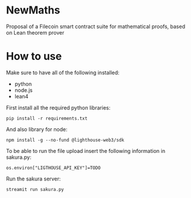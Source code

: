 # NewMaths
Proposal of a Filecoin smart contract suite for mathematical proofs, based on Lean theorem prover

# How to use
Make sure to have all of the following installed:
- python
- node.js
- lean4

First install all the required python libraries:
```
pip install -r requirements.txt
```

And also library for node:
```
npm install -g --no-fund @lighthouse-web3/sdk
```

To be able to run the file upload insert the following information in sakura.py:
```
os.environ["LIGTHOUSE_API_KEY"]=TODO
```

Run the sakura server:
```
streamit run sakura.py
```
